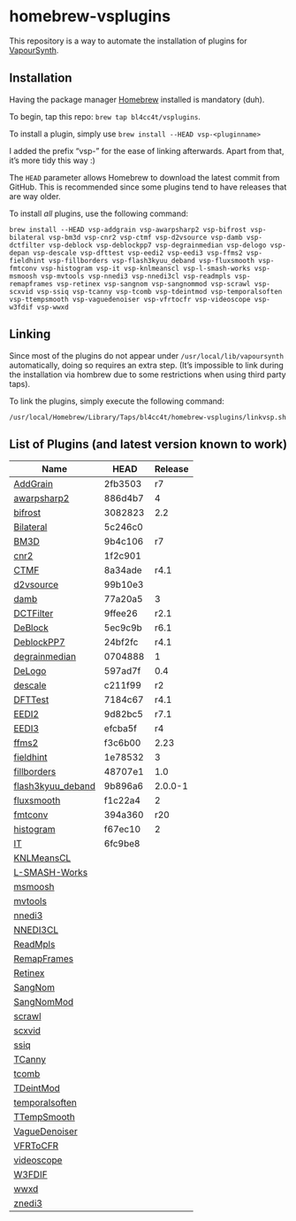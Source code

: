 homebrew-vsplugins
==================

This repository is a way to automate the installation of plugins for [VapourSynth](https://github.com/vapoursynth/vapoursynth).

Installation
------------

Having the package manager [Homebrew](https://brew.sh/) installed is mandatory (duh).

To begin, tap this repo: `brew tap bl4cc4t/vsplugins`.

To install a plugin, simply use `brew install --HEAD vsp-<pluginname>`

I added the prefix “vsp-” for the ease of linking afterwards. Apart from that, it’s more tidy this way :)

The `HEAD` parameter allows Homebrew to download the latest commit from GitHub. This is recommended since some plugins tend to have releases that are way older.

To install *all* plugins, use the following command:
```
brew install --HEAD vsp-addgrain vsp-awarpsharp2 vsp-bifrost vsp-bilateral vsp-bm3d vsp-cnr2 vsp-ctmf vsp-d2vsource vsp-damb vsp-dctfilter vsp-deblock vsp-deblockpp7 vsp-degrainmedian vsp-delogo vsp-depan vsp-descale vsp-dfttest vsp-eedi2 vsp-eedi3 vsp-ffms2 vsp-fieldhint vsp-fillborders vsp-flash3kyuu_deband vsp-fluxsmooth vsp-fmtconv vsp-histogram vsp-it vsp-knlmeanscl vsp-l-smash-works vsp-msmoosh vsp-mvtools vsp-nnedi3 vsp-nnedi3cl vsp-readmpls vsp-remapframes vsp-retinex vsp-sangnom vsp-sangnommod vsp-scrawl vsp-scxvid vsp-ssiq vsp-tcanny vsp-tcomb vsp-tdeintmod vsp-temporalsoften vsp-ttempsmooth vsp-vaguedenoiser vsp-vfrtocfr vsp-videoscope vsp-w3fdif vsp-wwxd
```

Linking
-------

Since most of the plugins do not appear under `/usr/local/lib/vapoursynth` automatically, doing so requires an extra step.
(It’s impossible to link during the installation via hombrew due to some restrictions when using third party taps).

To link the plugins, simply execute the following command:
```
/usr/local/Homebrew/Library/Taps/bl4cc4t/homebrew-vsplugins/linkvsp.sh
```

List of Plugins (and latest version known to work)
--------------------------------------------------

 Name                                                                                       | HEAD    | Release
--------------------------------------------------------------------------------------------|---------|--------
[AddGrain](https://github.com/HomeOfVapourSynthEvolution/VapourSynth-AddGrain)              | 2fb3503 | r7
[awarpsharp2](https://github.com/dubhater/vapoursynth-awarpsharp2)                          | 886d4b7 | 4
[bifrost](https://github.com/dubhater/vapoursynth-bifrost)                                  | 3082823 | 2.2
[Bilateral](https://github.com/HomeOfVapourSynthEvolution/VapourSynth-Bilateral)            | 5c246c0 |
[BM3D](https://github.com/HomeOfVapourSynthEvolution/VapourSynth-BM3D)                      | 9b4c106 | r7
[cnr2](https://github.com/dubhater/vapoursynth-cnr2)                                        | 1f2c901 |
[CTMF](https://github.com/HomeOfVapourSynthEvolution/VapourSynth-CTMF)                      | 8a34ade | r4.1
[d2vsource](https://github.com/dwbuiten/d2vsource)                                          | 99b10e3 |
[damb](https://github.com/dubhater/vapoursynth-damb)                                        | 77a20a5 | 3
[DCTFilter](https://github.com/HomeOfVapourSynthEvolution/VapourSynth-DCTFilter)            | 9ffee26 | r2.1
[DeBlock](https://github.com/HomeOfVapourSynthEvolution/VapourSynth-DeBlock)                | 5ec9c9b | r6.1
[DeblockPP7](https://github.com/HomeOfVapourSynthEvolution/VapourSynth-DeblockPP7)          | 24bf2fc | r4.1
[degrainmedian](https://github.com/dubhater/vapoursynth-degrainmedian)                      | 0704888 | 1
[DeLogo](https://github.com/HomeOfVapourSynthEvolution/VapourSynth-DeLogo)                  | 597ad7f | 0.4
[descale](https://github.com/Irrational-Encoding-Wizardry/vapoursynth-descale)              | c211f99 | r2
[DFTTest](https://github.com/HomeOfVapourSynthEvolution/VapourSynth-DFTTest)                | 7184c67 | r4.1
[EEDI2](https://github.com/HomeOfVapourSynthEvolution/VapourSynth-EEDI2)                    | 9d82bc5 | r7.1
[EEDI3](https://github.com/HomeOfVapourSynthEvolution/VapourSynth-EEDI3)                    | efcba5f | r4
[ffms2](https://github.com/FFMS/ffms2)                                                      | f3c6b00 | 2.23
[fieldhint](https://github.com/dubhater/vapoursynth-fieldhint)                              | 1e78532 | 3
[fillborders](https://github.com/dubhater/vapoursynth-fillborders)                          | 48707e1 | 1.0
[flash3kyuu_deband](https://github.com/SAPikachu/flash3kyuu_deband)                         | 9b896a6 | 2.0.0-1
[fluxsmooth](https://github.com/dubhater/vapoursynth-fluxsmooth)                            | f1c22a4 | 2
[fmtconv](https://github.com/EleonoreMizo/fmtconv)                                          | 394a360 | r20
[histogram](https://github.com/dubhater/vapoursynth-histogram)                              | f67ec10 | 2
[IT](https://github.com/HomeOfVapourSynthEvolution/VapourSynth-IT)                          | 6fc9be8 |
[KNLMeansCL](https://github.com/Khanattila/KNLMeansCL)                                      |  |
[L-SMASH-Works](https://github.com/VFR-maniac/L-SMASH-Works)                                |  |
[msmoosh](https://github.com/dubhater/vapoursynth-msmoosh)                                  |  |
[mvtools](https://github.com/dubhater/vapoursynth-mvtools)                                  |  |
[nnedi3](https://github.com/dubhater/vapoursynth-nnedi3)                                    |  |
[NNEDI3CL](https://github.com/HomeOfVapourSynthEvolution/VapourSynth-NNEDI3CL)              |  |
[ReadMpls](https://github.com/HomeOfVapourSynthEvolution/VapourSynth-ReadMpls)              |  |
[RemapFrames](https://github.com/Irrational-Encoding-Wizardry/Vapoursynth-RemapFrames)      |  |
[Retinex](https://github.com/HomeOfVapourSynthEvolution/VapourSynth-Retinex)                |  |
[SangNom](https://bitbucket.org/James1201/vapoursynth-sangnom)                              |  |
[SangNomMod](https://github.com/HomeOfVapourSynthEvolution/VapourSynth-SangNomMod)          |  |
[scrawl](https://github.com/dubhater/vapoursynth-scrawl)                                    |  |
[scxvid](https://github.com/dubhater/vapoursynth-scxvid)                                    |  |
[ssiq](https://github.com/dubhater/vapoursynth-ssiq)                                        |  |
[TCanny](https://github.com/HomeOfVapourSynthEvolution/VapourSynth-TCanny)                  |  |
[tcomb](https://github.com/dubhater/vapoursynth-tcomb)                                      |  |
[TDeintMod](https://github.com/HomeOfVapourSynthEvolution/VapourSynth-TDeintMod)            |  |
[temporalsoften](https://github.com/dubhater/vapoursynth-temporalsoften)                    |  |
[TTempSmooth](https://github.com/HomeOfVapourSynthEvolution/VapourSynth-TTempSmooth)        |  |
[VagueDenoiser](https://github.com/HomeOfVapourSynthEvolution/VapourSynth-VagueDenoiser)    |  |
[VFRToCFR](https://github.com/Irrational-Encoding-Wizardry/Vapoursynth-VFRToCFR)            |  |
[videoscope](https://github.com/dubhater/vapoursynth-videoscope)                            |  |
[W3FDIF](https://github.com/HomeOfVapourSynthEvolution/VapourSynth-W3FDIF)                  |  |
[wwxd](https://github.com/dubhater/vapoursynth-wwxd)                                        |  |
[znedi3](https://github.com/sekrit-twc/znedi3)                                              |  |
